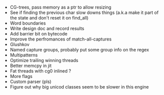 - CG-trees, pass memory as a ptr to allow resizing
- See if finding the previous char slow downs things (a.k.a make it part of the state and don't reset it on find_all)
- Word boundaries
- Write design doc and record results
- Add barrier bit on bytecode
- Improve the perfromances of match-all-captures
- Glushkov
- Named capture groups, probably put some group info on the regex
- Multipatterns
- Optimize trailing winning threads
- Better memcpy in jit
- Fat threads with cg0 inlined ?
- More flags
- Custom parser (pls)
- Figure out why big unicod classes seem to be slower in this engine
